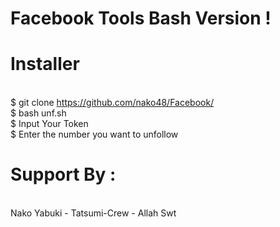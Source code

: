 # Facebook Tools Bash Version !

# Installer
</br>$ git clone https://github.com/nako48/Facebook/
</br>$ bash unf.sh
</br>$ Input Your Token
</br>$ Enter the number you want to unfollow 

# Support By :
</br>Nako Yabuki - Tatsumi-Crew - Allah Swt
